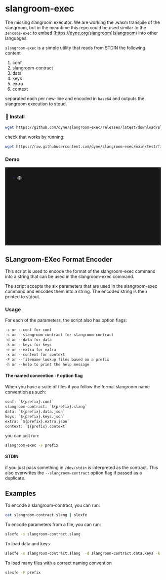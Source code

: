 # slangroom-exec

The missing slangroom executor. We are working the .wasm transpile of the
slangroom, but in the meantime this repo could be used similar to the `zencode-exec`
to embed [https://dyne.org/slangroom](slangroom) into other languages.

`slangroom-exec` is a simple utility that reads from STDIN the following content

1. conf
1. slangroom-contract
1. data
1. keys
1. extra
1. context

separated each per new-line and encoded in `base64` and outputs the slangroom execution to stoud.

### 💾 Install

```bash
wget https://github.com/dyne/slangroom-exec/releases/latest/download/slangroom-exec-$(uname)-$(uname -m) -O ~/.local/bin/slangroom-exec && chmod +x ~/.local/bin/slangroom-exec
```

check that works by running:

```bash
wget https://raw.githubusercontent.com/dyne/slangroom-exec/main/test/fixtures/welcome.slex| slangroom-exec
```

### Demo

![Slangroom-exec Demo](./docs/slangroom-exec.gif)

## SLangroom-EXec Format Encoder

This script is used to encode the format of the slangroom-exec command into a string that can be used in the slangroom-exec command.

The script accepts the six parameters that are used in the slangroom-exec command and encodes them into a string. The encoded string is then printed to stdout.

### Usage

For each of the parameters, the script also has option flags:

```
-c or --conf for conf
-s or --slangroom-contract for slangroom-contract
-d or --data for data
-k or --keys for keys
-e or --extra for extra
-x or --context for context
-F or --filename lookup files based on a prefix
-h or --help to print the help message
```

#### The named convention `-F` option flag

When you have a suite of files if you follow the formal slangroom name convention as such:

```
conf: `${prefix}.conf`
slangroom-contract: `${prefix}.slang`
data: `${prefix}.data.json`
keys: `${prefix}.keys.json`
extra: `${prefix}.extra.json`
context: `${prefix}.context`
```

you can just run:

```bash
slangroom-exec -F prefix
```

#### STDIN

if you just pass something in `/dev/stdin` is interpreted as the contract.
This also overwrites the `--slangroom-contract` option flag if passed as a duplicate.

## Examples

To encode a slangroom-contract, you can run:

```bash
cat slangroom-contract.slang | slexfe
```

To encode parameters from a file, you can run:

```bash
slexfe -s slangroom-contract.slang
```

To load data and keys

```bash
slexfe -s slangroom-contract.slang  -d slangroom-contract.data.keys -k slangroom-contract.keys.json
```

To load many files with a correct naming convention

```bash
slexfe -F prefix
```
